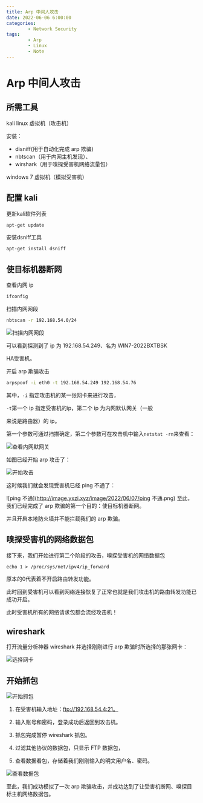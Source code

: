 ```yaml
---
title: Arp 中间人攻击
date: 2022-06-06 6:00:00
categories:
        - Network Security
tags:
        - Arp
        - Linux
        - Note
---
```


# Arp 中间人攻击

## 所需工具

kali linux 虚拟机（攻击机）

安装：

- disniff(用于自动化完成 arp 欺骗)
- nbtscan（用于内网主机发现）、
- wirshark（用于嗅探受害机网络流量包）

windows 7 虚拟机（模拟受害机）

## 配置 kali

更新kali软件列表

```sh
apt-get update
```

安装dsniff工具

```sh
apt-get install dsniff
```

## 使目标机器断网

查看内网 ip

```sh
ifconfig
```

扫描内网网段

```sh
nbtscan -r 192.168.54.0/24
```

![扫描内网网段](http://image.yxzi.xyz/image/2022/06/07/扫描内网网段.png)

可以看到探测到了 ip 为 192.168.54.249、名为 WIN7-2022BXTBSK 

HA受害机。

开启 arp 欺骗攻击

```sh
arpspoof -i eth0 -t 192.168.54.249 192.168.54.76
```

其中，`-i` 指定攻击机的某一张网卡来进行攻击，

`-t`第一个 ip 指定受害机的ip，第二个 ip 为内网默认网关（一般

来说是路由器）的 ip。

第一个参数可通过扫描确定，第二个参数可在攻击机中输入`netstat -rn`来查看：

![查看内网默网关](http://image.yxzi.xyz/image/2022/06/07/查看内网默认网关.png)

如图已经开始 arp 攻击了：

![开始攻击](http://image.yxzi.xyz/image/2022/06/07/开始攻击.png)

这时候我们就会发现受害机已经 ping 不通了：

![ping 不通](http://image.yxzi.xyz/image/2022/06/07/ping 不通.png)
至此，我们已经完成了 arp 欺骗的第一个目的：使目标机器断网。

并且开启本地防火墙并不能拦截我们的 arp 欺骗。

## 嗅探受害机的网络数据包

接下来，我们开始进行第二个阶段的攻击，嗅探受害机的网络数据包

```
echo 1 > /proc/sys/net/ipv4/ip_forward
```

原本的0代表着不开启路由转发功能。

此时回到受害机可以看到网络连接恢复了正常也就是我们攻击机的路由转发功能已成功开启。

此时受害机所有的网络请求包都会流经攻击机！

## wireshark

打开流量分析神器 wireshark 并选择刚刚进行 arp 欺骗时所选择的那张网卡：

![选择网卡](http://image.yxzi.xyz/image/2022/06/07/选择网卡.png)

## 开始抓包

![开始抓包](http://image.yxzi.xyz/image/2022/06/07/开始抓包.png)

1. 在受害机输入地址：ftp://192.168.54.4:21。

2. 输入账号和密码，登录成功后返回到攻击机。

3. 抓包完成暂停 wireshark 抓包。

4. 过滤其他协议的数据包，只显示 FTP 数据包，

5. 查看数据看包，存储着我们刚刚输入的明文用户名、密码。

![查看数据包](http://image.yxzi.xyz/image/2022/06/07/查看数据包.png)



至此，我们成功模拟了一次 arp 欺骗攻击，并成功达到了让受害机断网、嗅探目标主机网络数据包。